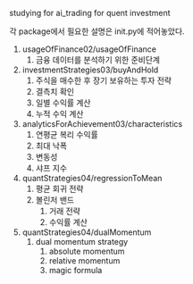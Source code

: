 studying for ai_trading for quent investment

각 package에서 필요한 설명은 init.py에 적어놓았다.

1. usageOfFinance02/usageOfFinance 
   1. 금융 데이터를 분석하기 위한 준비단계
2. investmentStrategies03/buyAndHold
   1. 주식을 매수한 후 장기 보유하는 투자 전략
   2. 결측치 확인
   3. 일별 수익률 계산
   4. 누적 수익 계산
3. analyticsForAchievement03/characteristics
   1. 연평균 복리 수익률
   2. 최대 낙폭
   3. 변동성
   4. 샤프 지수
4. quantStrategies04/regressionToMean
   1. 평균 회귀 전략
   2. 볼린저 밴드
      1. 거래 전략
      2. 수익률 계산
5. quantStrategies04/dualMomentum
   1. dual momentum strategy
      1. absolute momentum
      2. relative momentum
      3. magic formula